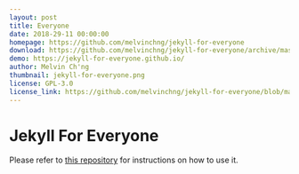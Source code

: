 ```yaml
---
layout: post
title: Everyone
date: 2018-29-11 00:00:00
homepage: https://github.com/melvinchng/jekyll-for-everyone
download: https://github.com/melvinchng/jekyll-for-everyone/archive/master.zip
demo: https://jekyll-for-everyone.github.io/
author: Melvin Ch'ng
thumbnail: jekyll-for-everyone.png
license: GPL-3.0
license_link: https://github.com/melvinchng/jekyll-for-everyone/blob/master/LICENSE
---
```


# Jekyll For Everyone
Please refer to [this repository](https://github.com/melvinchng/jekyll-for-everyone) for instructions on how to use it.